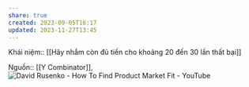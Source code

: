 ```yaml
---
share: true
created: 2023-09-05T16:17
updated: 2023-11-27T13:45
---
```

Khái niệm:: 
[[Hãy nhắm còn đủ tiền cho khoảng 20 đến 30 lần thất bại]]

Nguồn:: [[Y Combinator]], ![David Rusenko - How To Find Product Market Fit - YouTube](https://youtu.be/0LNQxT9LvM0?si=t0Na8uT-tMSYXUa4&t=1201)
